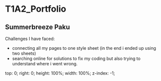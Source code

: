 # T1A2_Portfolio
## Summerbreeze Paku

Challenges I have faced:
* connecting all my pages to one style sheet (in the end i ended up using two sheets)
* searching online for solutions to fix my coding but also trying to understand where i went wrong.



 top: 0;
        right: 0;
        height: 100%;
        width: 100%;
        z-index: -1;
 